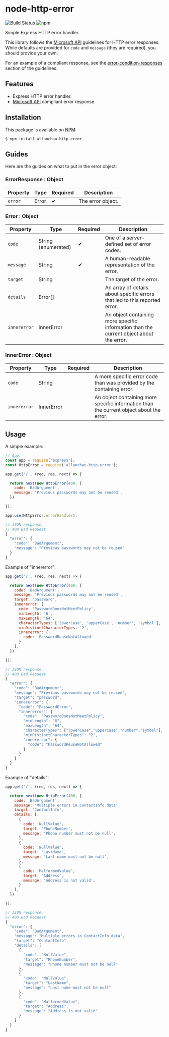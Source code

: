 # node-http-error

[![Build Status](https://img.shields.io/travis/allanchau/node-http-error.svg)](https://travis-ci.org/allanchau/node-http-error)
[![npm](https://img.shields.io/npm/v/allanchau-http-error.svg)](https://www.npmjs.com/package/allanchau-http-error)

Simple Express HTTP error handler.

This library follows the [Microsoft API](https://github.com/Microsoft/api-guidelines/blob/vNext/Guidelines.md#51-errors) guidelines for HTTP error responses. While defaults are provided for `code` and `message` (they are required), you should provide your own.

For an example of a compliant response, see the [error-condition-responses](https://github.com/Microsoft/api-guidelines/blob/vNext/Guidelines.md#7102-error-condition-responses) section of the guidelines.

## Features

- Express HTTP error handler.
- [Microsoft API](https://github.com/Microsoft/api-guidelines/blob/vNext/Guidelines.md#51-errors) compliant error response.

## Installation

This package is available on [NPM](https://www.npmjs.com/package/allanchau-http-error):

```shell
$ npm install allanchau-http-error
```

## Guides

Here are the guides on what to put in the error object:

### ErrorResponse : Object

| Property | Type  | Required | Description       |
| -------- | ----- | -------- | ----------------- |
| `error`  | Error | ✔        | The error object. |

### Error : Object

| Property     | Type                | Required | Description                                                                             |
| ------------ | ------------------- | -------- | --------------------------------------------------------------------------------------- |
| `code`       | String (enumerated) | ✔        | One of a server-defined set of error codes.                                             |
| `message`    | String              | ✔        | A human-readable representation of the error.                                           |
| `target`     | String              |          | The target of the error.                                                                |
| `details`    | Error[]             |          | An array of details about specific errors that led to this reported error.              |
| `innererror` | InnerError          |          | An object containing more specific information than the current object about the error. |

### InnerError : Object

| Property     | Type       | Required | Description                                                                             |
| ------------ | ---------- | -------- | --------------------------------------------------------------------------------------- |
| `code`       | String     |          | A more specific error code than was provided by the containing error.                   |
| `innererror` | InnerError |          | An object containing more specific information than the current object about the error. |

## Usage

A simple example:

```javascript
// App.
const app = require('express');
const HttpError = require('allanchau-http-error');

app.get('/', (req, res, next) => {

  return next(new HttpError(400, {
    code: 'BadArgument',
    message: 'Previous passwords may not be reused',
  })

});

app.use(HttpError.errorHandler);

// JSON response.
// 400 Bad Request
{
  "error": {
    "code": "BadArgument",
    "message": "Previous passwords may not be reused"
  }
}
```

Example of "innererror":

```javascript
app.get('/', (req, res, next) => {

  return next(new HttpError(400, {
    code: 'BadArgument',
    message: 'Previous passwords may not be reused',
    target: 'password',
    innererror: [
      code: 'PasswordDoesNotMeetPolicy',
      minLength: '6',
      maxLength: '64',
      characterTypes: ['lowerCase', 'upperCase', 'number', 'symbol'],
      minDistinctCharacterTypes: '2',
      innererror: {
        code: 'PasswordReuseNotAllowed'
      }
    ],
  })

});

// JSON response.
// 400 Bad Request
{
  "error": {
    "code": "BadArgument",
    "message": "Previous passwords may not be reused",
    "target": "password",
    "innererror": {
      "code": "PasswordError",
      "innererror": {
        "code": "PasswordDoesNotMeetPolicy",
        "minLength": "6",
        "maxLength": "64",
        "characterTypes": ["lowerCase","upperCase","number","symbol"],
        "minDistinctCharacterTypes": "2",
        "innererror": {
          "code": "PasswordReuseNotAllowed"
        }
      }
    }
  }
}
```

Example of "details":

```javascript
app.get('/', (req, res, next) => {

  return next(new HttpError(400, {
    code: 'BadArgument',
    message: 'Multiple errors in ContactInfo data',
    target: 'ContactInfo',
    details: [
      {
        code: 'NullValue',
        target: 'PhoneNumber',
        message: 'Phone number must not be null',
      },
      {
        code: 'NullValue',
        target: 'LastName',
        message: 'Last name must not be null',
      },
      {
        code: 'MalformedValue',
        target: 'Address',
        message: 'Address is not valid',
      }
    ],
  })

});

// JSON response.
// 400 Bad Request
{
  "error": {
    "code": "BadArgument",
    "message": "Multiple errors in ContactInfo data",
    "target": "ContactInfo",
    "details": [
      {
        "code": "NullValue",
        "target": "PhoneNumber",
        "message": "Phone number must not be null"
      },
      {
        "code": "NullValue",
        "target": "LastName",
        "message": "Last name must not be null"
      },
      {
        "code": "MalformedValue",
        "target": "Address",
        "message": "Address is not valid"
      }
    ]
  }
}
```
